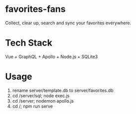 # favorites-fans
Collect, clear up, search and sync your favorites everywhere.

# Tech Stack
Vue + GraphQL + Apollo + Node.js + SQLite3

# Usage
1. rename server/template.db to server/favorites.db
2. cd /server/sql; node exec.js
3. cd /server; nodemon apollo.js
4. cd /; npm run serve
